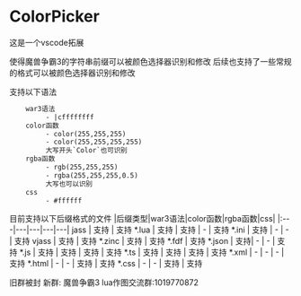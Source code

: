 # ColorPicker

这是一个vscode拓展

使得魔兽争霸3的字符串前缀可以被颜色选择器识别和修改
后续也支持了一些常规的格式可以被颜色选择器识别和修改

支持以下语法

``` txt
    war3语法
         - |cffffffff
    color函数
         - color(255,255,255)
         - color(255,255,255,255)
         大写开头`Color`也可识别
    rgba函数
         - rgb(255,255,255)
         - rgba(255,255,255,0.5)
         大写也可以识别
    css
         - #ffffff
```

目前支持以下后缀格式的文件
|后缀类型|war3语法|color函数|rgba函数|css|
|:---|---|---|---|---|
jass | 支持 | 支持
*.lua | 支持 | 支持 | - | 支持
*.ini | 支持 | - | - | 支持
vjass | 支持 | 支持
*.zinc | 支持 | 支持
*.fdf | 支持
*.json | 支持| - | - | 支持
*.js | 支持 | 支持 | 支持 | 支持
*.ts | 支持 | 支持 | 支持 | 支持
*.xml | - | - | - | 支持
*.html | - | - | 支持 | 支持
*.css | - | - | 支持 | 支持

旧群被封 新群:
魔兽争霸3 lua作图交流群:1019770872
